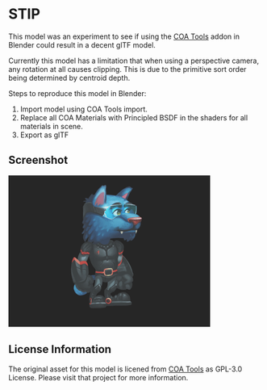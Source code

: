 # STIP

This model was an experiment to see if using the [COA Tools](https://github.com/ndee85/coa_tools) addon in Blender could result in a decent glTF model.

Currently this model has a limitation that when using a perspective camera, any rotation at all causes clipping. This is due to the primitive sort order being determined by centroid depth.

Steps to reproduce this model in Blender:

1. Import model using COA Tools import.
2. Replace all COA Materials with Principled BSDF in the shaders for all materials in scene. 
3. Export as glTF


## Screenshot

![image info](./screenshot.gif)

## License Information

The original asset for this model is licened from [COA Tools](https://github.com/ndee85/coa_tools) as GPL-3.0 License. Please visit that project for more information.
